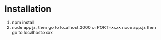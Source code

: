 # Installation
1. npm install
2. node app.js, then go to localhost:3000 or PORT=xxxx node app.js then go to localhost:xxxx